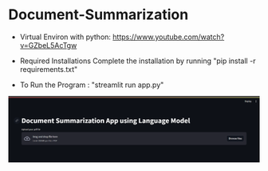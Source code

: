 # Document-Summarization

* Virtual Environ with python:
  https://www.youtube.com/watch?v=GZbeL5AcTgw

* Required Installations Complete the installation by running "pip install -r requirements.txt"

* To Run the Program : 
"streamlit run app.py"


![App İnterface](/ss/1.png)

